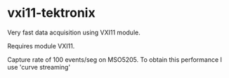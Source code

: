 # vxi11-tektronix
Very fast data acquisition using VXI11 module.

Requires module VXI11.

Capture rate of 100 events/seg on MSO5205. To obtain this performance I use 'curve streaming'
